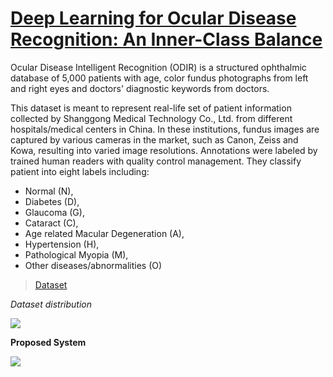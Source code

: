 # [Deep Learning for Ocular Disease Recognition: An Inner-Class Balance](https://www.hindawi.com/journals/cin/2022/5007111/)

Ocular Disease Intelligent Recognition (ODIR) is a structured ophthalmic database of 5,000 patients with age, color fundus photographs from left and right eyes and doctors' diagnostic keywords from doctors.

This dataset is meant to represent real-life set of patient information collected by Shanggong Medical Technology Co., Ltd. from different hospitals/medical centers in China. In these institutions, fundus images are captured by various cameras in the market, such as Canon, Zeiss and Kowa, resulting into varied image resolutions.
Annotations were labeled by trained human readers with quality control management. They classify patient into eight labels including:
- Normal (N),
- Diabetes (D),
- Glaucoma (G),
- Cataract (C),
- Age related Macular Degeneration (A),
- Hypertension (H),
- Pathological Myopia (M),
- Other diseases/abnormalities (O)


> [Dataset](https://www.kaggle.com/andrewmvd/ocular-disease-recognition-odir5k)

*Dataset distribution*

<img src= "https://github.com/Shakib-IO/Oculus-DR/blob/main/figure/Figure%2002.png">

**Proposed System**

<img src = "https://github.com/Shakib-IO/Oculus-DR/blob/main/figure/Figure%2001.jpg">

